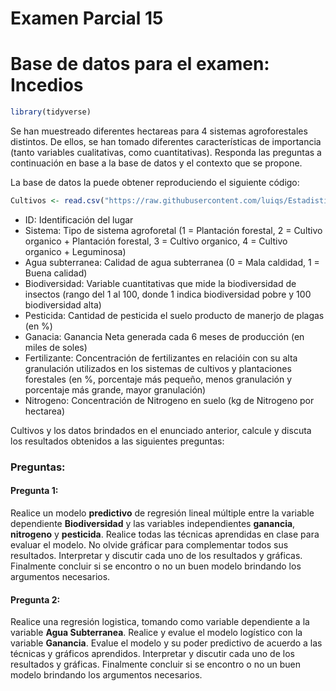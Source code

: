 Examen Parcial 15
================

# Base de datos para el examen: Incedios

``` r
library(tidyverse)
```

Se han muestreado diferentes hectareas para 4 sistemas agroforestales
distintos. De ellos, se han tomado diferentes características de
importancia (tanto variables cualitativas, como cuantitativas). Responda
las preguntas a continuación en base a la base de datos y el contexto
que se propone.

La base de datos la puede obtener reproduciendo el siguiente código:

``` r
Cultivos <- read.csv("https://raw.githubusercontent.com/luiqs/Estadistica-Aplicada/main/PDB/Cultivos.csv")
```

-   ID: Identificación del lugar
-   Sistema: Tipo de sistema agroforetal (1 = Plantación forestal, 2 =
    Cultivo organico + Plantación forestal, 3 = Cultivo organico, 4 =
    Cultivo organico + Leguminosa)
-   Agua subterranea: Calidad de agua subterranea (0 = Mala caldidad, 1
    = Buena calidad)
-   Biodiversidad: Variable cuantitativas que mide la biodiversidad de
    insectos (rango del 1 al 100, donde 1 indica biodiversidad pobre y
    100 biodiversidad alta)
-   Pesticida: Cantidad de pesticida el suelo producto de manerjo de
    plagas (en %)
-   Ganacia: Ganancia Neta generada cada 6 meses de producción (en miles
    de soles)
-   Fertilizante: Concentración de fertilizantes en relacióin con su
    alta granulación utilizados en los sistemas de cultivos y
    plantaciones forestales (en %, porcentaje más pequeño, menos
    granulación y porcentaje más grande, mayor granulación)
-   Nitrogeno: Concentración de Nitrogeno en suelo (kg de Nitrogeno por
    hectarea)

Cultivos y los datos brindados en el enunciado anterior, calcule y
discuta los resultados obtenidos a las siguientes preguntas:

### Preguntas:

#### Pregunta 1:

Realice un modelo **predictivo** de regresión lineal múltiple entre la
variable dependiente **Biodiversidad** y las variables independientes
**ganancia**, **nitrogeno** y **pesticida**. Realice todas las técnicas
aprendidas en clase para evaluar el modelo. No olvide gráficar para
complementar todos sus resultados. Interpretar y discutir cada uno de
los resultados y gráficas. Finalmente concluir si se encontro o no un
buen modelo brindando los argumentos necesarios.

#### Pregunta 2:

Realice una regresión logistica, tomando como variable dependiente a la
variable **Agua Subterranea**. Realice y evalue el modelo logístico con
la variable **Ganancia**. Evalue el modelo y su poder predictivo de
acuerdo a las técnicas y gráficos aprendidos. Interpretar y discutir
cada uno de los resultados y gráficas. Finalmente concluir si se
encontro o no un buen modelo brindando los argumentos necesarios.
